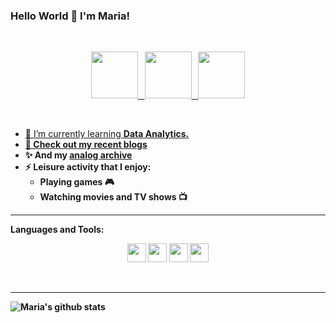 ### Hello World 👋 I'm Maria!
 
<br/>

<p align="center">
  <a href="https://twitter.com/mariardya">
       <img width="75px" src="https://github.com/mariardya/mariardya/assets/109213696/2f97409b-5f20-431e-a6d9-b4e8c480c0ea">&ensp;
  <a href="https://www.linkedin.com/in/mariardya/">
       <img width="75px" src="https://github.com/mariardya/mariardya/assets/109213696/d1907d34-a526-43fb-99a3-db2f99079bd3">&ensp;
  <a href="https://steamcommunity.com/profiles/-lunaire">
       <img width="75px" src="https://github.com/mariardya/mariardya/assets/109213696/fb864909-9f0b-45b3-85fb-0a20bc6055e0">
</p>

<br />

- 🌱 I’m currently learning <b>Data Analytics.
- 📝 Check out my recent [blogs](https://medium.com/@mariardya)
- ✨ And my [analog archive](https://www.instagram.com/tustelan/)
- ⚡ Leisure activity that I enjoy:
     - Playing games 🎮
     - Watching movies and TV shows 📺
<hr>

Languages and Tools:

<p align="center">
  <img height="30" src="https://github.com/mariardya/mariardya/assets/109213696/e45c5c1c-1ea1-475f-b654-622e2287f38f">
  <img height="30" src="https://github.com/mariardya/mariardya/assets/109213696/04be4324-b6ce-4b1c-942a-01db5b3e63bc">
  <img height="30" src="https://github.com/mariardya/mariardya/assets/109213696/d11b4bbd-fa8e-488c-800f-e93afe49239f">
  <img height="30" src="https://github.com/mariardya/mariardya/assets/109213696/6d9cc0e4-f5e6-4aec-923f-71e90f437642">
</p>
<br />
<hr>

![Maria's github stats](https://github-readme-stats.vercel.app/api?username=mariardya&show_icons=true&hide_border=true)
